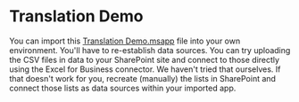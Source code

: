 # Translation Demo

You can import this [Translation Demo.msapp](./Translation%20Demo.msapp) file into your own environment.  You'll have to re-establish data sources.  You can try uploading the CSV files in data to your SharePoint site and connect to those directly using the Excel for Business connector.  We haven't tried that ourselves.  If that doesn't work for you, recreate (manually) the lists in SharePoint and connect those lists as data sources within your imported app.